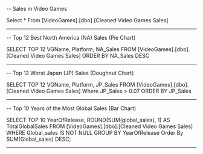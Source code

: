 -- Sales in Video Games

Select * From [VideoGames].[dbo].[Cleaned Video Games Sales]

-----------------------------------------------------------------------------------------------------

-- Top 12 Best North America (NA) Sales (Pie Chart)

SELECT TOP 12 VGName, Platform, NA_Sales
FROM [VideoGames].[dbo].[Cleaned Video Games Sales]
ORDER BY NA_Sales DESC

-------------------------------------------------------------------------------------------------------

-- Top 12 Worst Japan (JP) Sales (Doughnut Chart)

SELECT TOP 12 VGName, Platform, JP_Sales
FROM [VideoGames].[dbo].[Cleaned Video Games Sales]
Where JP_Sales > 0.07
ORDER BY JP_Sales

----------------------------------------------------------------------------------------------------------

-- Top 10 Years of the Most Global Sales (Bar Chart)

SELECT  TOP 10 YearOfRelease, ROUND(SUM(global_sales), 1) AS TotalGlobalSales
FROM [VideoGames].[dbo].[Cleaned Video Games Sales]
WHERE Global_sales IS NOT NULL
GROUP BY YearOfRelease
Order By SUM(Global_sales) DESC;

----------------------------------------------------------------------------------------------------------
